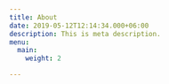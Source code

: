 ```yaml
---
title: About
date: 2019-05-12T12:14:34.000+06:00
description: This is meta description.
menu:
  main:
    weight: 2

---
```

